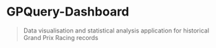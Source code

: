 # GPQuery-Dashboard

> Data visualisation and statistical analysis application for historical Grand Prix Racing records

